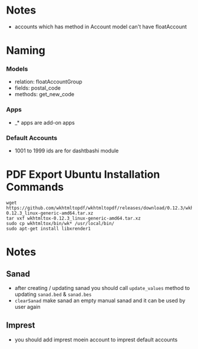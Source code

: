 # Notes
* accounts which has method in Account model can't have floatAccount

# Naming
### Models
* relation: floatAccountGroup
* fields: postal_code
* methods: get_new_code

### Apps
* _* apps are add-on apps

### Default Accounts
* 1001 to 1999 ids are for dashtbashi module

# PDF Export Ubuntu Installation Commands
    wget https://github.com/wkhtmltopdf/wkhtmltopdf/releases/download/0.12.3/wkhtmltox-0.12.3_linux-generic-amd64.tar.xz 
    tar vxf wkhtmltox-0.12.3_linux-generic-amd64.tar.xz
    sudo cp wkhtmltox/bin/wk* /usr/local/bin/
    sudo apt-get install libxrender1

# Notes

## Sanad
* after creating / updating sanad you should call `update_values` method to updating `sanad.bed` & `sanad.bes`
* `clearSanad` make sanad an empty manual sanad and it can be used by user again

## Imprest
* you should add imprest moein account to imprest default accounts
